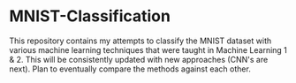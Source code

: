 # MNIST-Classification

This repository contains my attempts to classify the MNIST dataset with various machine learning techniques that were taught in Machine Learning 1 & 2. This will be consistently updated with new approaches (CNN's are next). Plan to eventually compare the methods against each other. 
